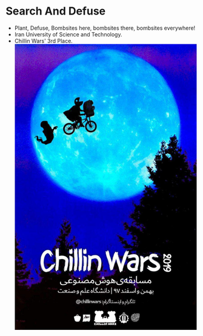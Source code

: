 # Search And Defuse
- Plant, Defuse, Bombsites here, bombsites there, bombsites everywhere!
- Iran University of Science and Technology.
- Chillin Wars' 3rd Place.
![](https://github.com/mdsinalpha/Search-And-Defuse/blob/master/poster.jpg)
